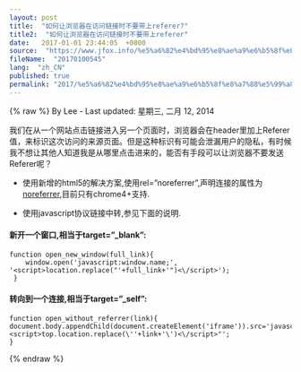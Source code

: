 ```yaml
---
layout: post
title:  "如何让浏览器在访问链接时不要带上referer?"
title2:  "如何让浏览器在访问链接时不要带上referer"
date:   2017-01-01 23:44:05  +0800
source:  "https://www.jfox.info/%e5%a6%82%e4%bd%95%e8%ae%a9%e6%b5%8f%e8%a7%88%e5%99%a8%e5%9c%a8%e8%ae%bf%e9%97%ae%e9%93%be%e6%8e%a5%e6%97%b6%e4%b8%8d%e8%a6%81%e5%b8%a6%e4%b8%8areferer.html"
fileName:  "20170100545"
lang:  "zh_CN"
published: true
permalink: "2017/%e5%a6%82%e4%bd%95%e8%ae%a9%e6%b5%8f%e8%a7%88%e5%99%a8%e5%9c%a8%e8%ae%bf%e9%97%ae%e9%93%be%e6%8e%a5%e6%97%b6%e4%b8%8d%e8%a6%81%e5%b8%a6%e4%b8%8areferer.html"
---
```

{% raw %}
By Lee - Last updated: 星期三, 二月 12, 2014

我们在从一个网站点击链接进入另一个页面时，浏览器会在header里加上Referer值，来标识这次访问的来源页面。但是这种标识有可能会泄漏用户的隐私，有时候我不想让其他人知道我是从哪里点击进来的，能否有手段可以让浏览器不要发送Referer呢？

- 使用新增的html5的解决方案,使用rel=”noreferrer”,声明连接的属性为[noreferrer](https://www.jfox.info/go.php?url=http://www.whatwg.org/specs/web-apps/current-work/multipage/links.html#link-type-noreferrer),目前只有chrome4+支持.

- 使用javascript协议链接中转,参见下面的说明.

#### 新开一个窗口,相当于target=”_blank”:

    function open_new_window(full_link){ 
        window.open('javascript:window.name;', '<script>location.replace("'+full_link+'")<\/script>');
     }

#### 转向到一个连接,相当于target=”_self”:

    function open_without_referrer(link){
    document.body.appendChild(document.createElement('iframe')).src='javascript:"<script>top.location.replace(\''+link+'\')<\/script>"';
    }
{% endraw %}
